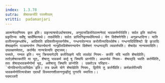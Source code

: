 ```yaml
---
index:  1.3.78
sutra:  शेषात्कर्त्तरि परस्मैपदम्
vritti:  padamanjari
---
```


	आत्मनेपदनियमः कृत इति। प्रकृत्याश्रयोऽर्थाश्रयश्च, अनुदात्तङितोरेवात्मनेपदं भावकर्मणोरेवेति। सर्वत इति सर्वाभ्यः प्रकृतिभ्यः सर्वेषु चार्थेष्वित्यर्थः। तदर्थमिति। सर्वतः प्राप्तिनिवृत्त्यर्थमित्यर्थः। येन विशेषणेनेति। अनुबन्धादिना। याति वातीत्यनुबन्धशेषः, आविशति प्रविशतीत्युपसर्गशेषः, गन्धनादेरन्यत्र करोतीत्यादिरर्थशेषः। गन्धनादिविशिष्टो हि कृञादिः शेषग्रहणेन पञ्चम्यन्तेन निवर्त्त्यमानो नागृहीतविशेषणन्यायेन विशेषणं गन्धनाद्यपि व्यावर्त्तयति। शेषादेव नान्यस्मादिति। उपलक्षणमेतत्, कर्तर्येव नान्यत्रेत्यपि द्रष्टव्यम्।
	पच्यते, गम्यत इति। ननु क्रियमाणेऽपि कर्तरिग्रहणे यदि तावदेवं नियमः- कर्तरि यदि भवति शेषादेवेति; ततोऽशेषात्कर्तरि मा भूत्, शेषात्तु भावकर्म कर्तृ षु त्रिष्वपि प्राप्नोति। अथाप्येवं नियमः- शेषाद्यदि भवति कर्तर्येवेति, ततः शेषाद्भावकर्मणोर्मा भूद्, अशेषात्तु त्रिष्वपि प्राप्नोति । उक्तोऽत्र परिहारः-
	`योगविभागोऽत्राभिप्रेतः`इति। तत्र प्रथमे योगे शेषादेवेति नियमः, द्वितीये तु कर्तर्येवेति। कर्मकर्तरीत्यपि भावकर्मणोरित्यत्रोक्त एवार्थो विस्मरणशीलाननुग्रहीतुं पुनरपि स्मारितः।।
	पदमञ्जरी
